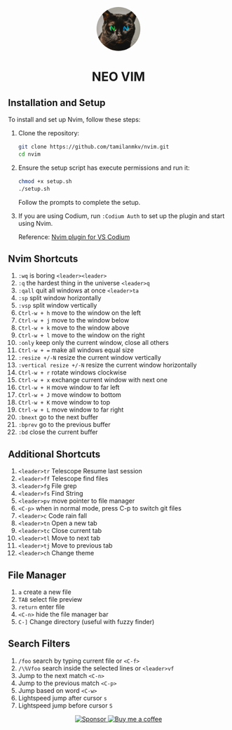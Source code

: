 
<p align="center">
  <img src="asset/image.jpeg" alt=" Nvim Logo" width="100" height="100" style="border-radius: 50%;">
</p>

<h1 align="center"> NEO VIM</h1>

## Installation and Setup

To install and set up  Nvim, follow these steps:

1. Clone the repository:
   ```sh
   git clone https://github.com/tamilanmkv/nvim.git
   cd nvim
   ```

2. Ensure the setup script has execute permissions and run it:
   ```sh
   chmod +x setup.sh
   ./setup.sh
   ```

   Follow the prompts to complete the setup.

3. If you are using Codium, run `:Codium Auth` to set up the plugin and start using  Nvim.

   Reference: [ Nvim plugin for VS Codium](https://github.com/Exafunction/codeium.vim)

## Nvim Shortcuts

1. `:wq` is boring `<leader><leader>`
2. `:q` the hardest thing in the universe `<leader>q`
3. `:qall` quit all windows at once `<leader>ta`
4. `:sp` split window horizontally
5. `:vsp` split window vertically
6. `Ctrl-w + h` move to the window on the left
7. `Ctrl-w + j` move to the window below
8. `Ctrl-w + k` move to the window above
9. `Ctrl-w + l` move to the window on the right
10. `:only` keep only the current window, close all others
11. `Ctrl-w + =` make all windows equal size
12. `:resize +/-N` resize the current window vertically
13. `:vertical resize +/-N` resize the current window horizontally
14. `Ctrl-w + r` rotate windows clockwise
15. `Ctrl-w + x` exchange current window with next one
16. `Ctrl-w + H` move window to far left
17. `Ctrl-w + J` move window to bottom
18. `Ctrl-w + K` move window to top
19. `Ctrl-w + L` move window to far right
20. `:bnext` go to the next buffer
21. `:bprev` go to the previous buffer
22. `:bd` close the current buffer

## Additional Shortcuts

1. `<leader>tr` Telescope Resume last session
2. `<leader>ff` Telescope find files
3. `<leader>fg` File grep
4. `<leader>fs` Find String
5. `<leader>pv` move pointer to file manager
6. `<C-p>` when in normal mode, press C-p to switch git files
7. `<leader>c` Code rain fall
8. `<leader>tn` Open a new tab
9. `<leader>tc` Close current tab
10. `<leader>tl` Move to next tab
11. `<leader>tj` Move to previous tab
12. `<leader>ch` Change theme

## File Manager

1. `a` create a new file
2. `TAB` select file preview
3. `return` enter file
4. `<C-n>` hide the file manager bar
5. `C-]` Change directory (useful with fuzzy finder)

## Search Filters

1. `/foo` search by typing current file or `<C-f>`
2. `/\%Vfoo` search inside the selected lines or `<leader>vf`
3. Jump to the next match `<C-n>`
4. Jump to the previous match `<C-p>`
5. Jump based on word `<C-w>`
6. Lightspeed jump after cursor `s`
7. Lightspeed jump before cursor `S`

<p align="center">
  <a href="https://github.com/sponsors/tamilanmkv">
    <img src="https://img.shields.io/badge/Sponsor-%E2%9D%A4-red.svg" alt="Sponsor" />
  </a>
  <a href="https://www.buymeacoffee.com/tamilanmkv">
    <img src="https://img.shields.io/badge/Buy%20me%20a%20coffee-%E2%98%95-yellow.svg" alt="Buy me a coffee" />
  </a>
</p>

